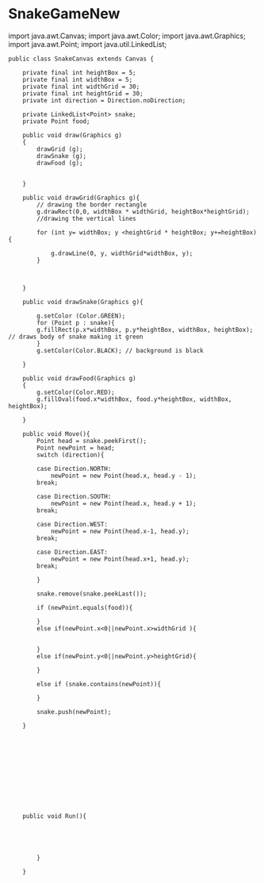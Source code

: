 SnakeGameNew
============


import java.awt.Canvas;
import java.awt.Color;
import java.awt.Graphics;
import java.awt.Point;
import java.util.LinkedList;



	public class SnakeCanvas extends Canvas {
		
		private final int heightBox = 5;
		private final int widthBox = 5;
		private final int widthGrid = 30;
		private final int heightGrid = 30;
		private int direction = Direction.noDirection;
		
		private LinkedList<Point> snake;
		private Point food;
		
		public void draw(Graphics g)
		{
			drawGrid (g);
			drawSnake (g);
			drawFood (g);
			
			
		}
		
		public void drawGrid(Graphics g){
			// drawing the border rectangle
			g.drawRect(0,0, widthBox * widthGrid, heightBox*heightGrid);
			//drawing the vertical lines
			
			for (int y= widthBox; y <heightGrid * heightBox; y+=heightBox){
				
				g.drawLine(0, y, widthGrid*widthBox, y);
			}
			
			
			
		}
		
		public void drawSnake(Graphics g){
			
			g.setColor (Color.GREEN);
			for (Point p : snake){
			g.fillRect(p.x*widthBox, p.y*heightBox, widthBox, heightBox); // draws body of snake making it green
			}
			g.setColor(Color.BLACK); // background is black
			
		}
		
		public void drawFood(Graphics g)
		{
			g.setColor(Color.RED);
			g.fillOval(food.x*widthBox, food.y*heightBox, widthBox, heightBox);
			
		}
		
		public void Move(){
			Point head = snake.peekFirst();
			Point newPoint = head;
			switch (direction){
			
			case Direction.NORTH:
				newPoint = new Point(head.x, head.y - 1);
			break;
			
			case Direction.SOUTH:
				newPoint = new Point(head.x, head.y + 1);
			break;
			
			case Direction.WEST:
				newPoint = new Point(head.x-1, head.y);
			break;
			
			case Direction.EAST:
				newPoint = new Point(head.x+1, head.y);
			break;
			
			}
			
			snake.remove(snake.peekLast());
			
			if (newPoint.equals(food)){
				
			}
			else if(newPoint.x<0||newPoint.x>widthGrid ){
				
				
			}
			else if(newPoint.y<0||newPoint.y>heightGrid){
				
			}
			
			else if (snake.contains(newPoint)){
				
			}
			
			snake.push(newPoint);

		}

		
		
		
		
		
		
		
		
		
		
		
		public void Run(){
			
			
				
				
				
			}
			
		}
		

